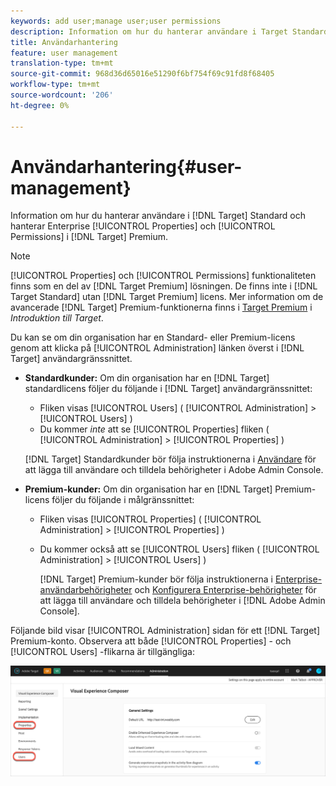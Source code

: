 ```yaml
---
keywords: add user;manage user;user permissions
description: Information om hur du hanterar användare i Target Standard och hanterar Enterprise Properties och Permissions i Target Premium.
title: Användarhantering
feature: user management
translation-type: tm+mt
source-git-commit: 968d36d65016e51290f6bf754f69c91fd8f68405
workflow-type: tm+mt
source-wordcount: '206'
ht-degree: 0%

---
```



# Användarhantering{#user-management}

Information om hur du hanterar användare i [!DNL Target] Standard och hanterar Enterprise [!UICONTROL Properties] och [!UICONTROL Permissions] i [!DNL Target] Premium.

>[!NOTE]
>
>[!UICONTROL Properties] och [!UICONTROL Permissions] funktionaliteten finns som en del av [!DNL Target Premium] lösningen. De finns inte i [!DNL Target Standard] utan [!DNL Target Premium] licens. Mer information om de avancerade [!DNL Target] Premium-funktionerna finns i [Target Premium](/help/c-intro/intro.md#premium) i *Introduktion till Target*.

Du kan se om din organisation har en Standard- eller Premium-licens genom att klicka på [!UICONTROL Administration] länken överst i [!DNL Target] användargränssnittet.

* **Standardkunder:** Om din organisation har en [!DNL Target] standardlicens följer du följande i [!DNL Target] användargränssnittet:

   * Fliken visas [!UICONTROL Users] ( [!UICONTROL Administration] > [!UICONTROL Users] )
   * Du kommer *inte* att se [!UICONTROL Properties] fliken ( [!UICONTROL Administration] > [!UICONTROL Properties] )

   [!DNL Target] Standardkunder bör följa instruktionerna i [Användare](/help/administrating-target/c-user-management/c-user-management/user-management.md) för att lägga till användare och tilldela behörigheter i Adobe Admin Console.

* **Premium-kunder:** Om din organisation har en [!DNL Target] Premium-licens följer du följande i målgränssnittet:

   * Fliken visas [!UICONTROL Properties] ( [!UICONTROL Administration] > [!UICONTROL Properties] )
   * Du kommer också att se [!UICONTROL Users] fliken ( [!UICONTROL Administration] > [!UICONTROL Users] )

      [!DNL Target] Premium-kunder bör följa instruktionerna i [Enterprise-användarbehörigheter](/help/administrating-target/c-user-management/property-channel/property-channel.md#concept_E396B16FA2024ADBA27BC056138F9838) och [Konfigurera Enterprise-behörigheter](/help/administrating-target/c-user-management/property-channel/properties-overview.md#concept_22F2855DBF0D4754B9460F5D68749C71) för att lägga till användare och tilldela behörigheter i [!DNL Adobe Admin Console].

Följande bild visar [!UICONTROL Administration] sidan för ett [!DNL Target] Premium-konto. Observera att både [!UICONTROL Properties] - och [!UICONTROL Users] -flikarna är tillgängliga:

![Fliken Administration](/help/administrating-target/assets/premium.png)

